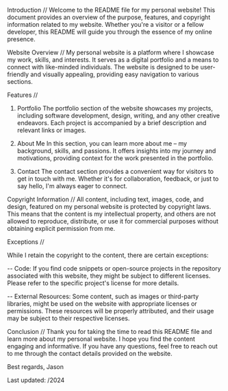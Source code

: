 Introduction //
Welcome to the README file for my personal website! This document provides an overview of the purpose, features, and copyright information related to my website. Whether you're a visitor or a fellow developer, this README will guide you through the essence of my online presence.

Website Overview //
My personal website is a platform where I showcase my work, skills, and interests. It serves as a digital portfolio and a means to connect with like-minded individuals. The website is designed to be user-friendly and visually appealing, providing easy navigation to various sections.

Features //
1. Portfolio
The portfolio section of the website showcases my projects, including software development, design, writing, and any other creative endeavors. Each project is accompanied by a brief description and relevant links or images.

2. About Me
In this section, you can learn more about me – my background, skills, and passions. It offers insights into my journey and motivations, providing context for the work presented in the portfolio.

4. Contact
The contact section provides a convenient way for visitors to get in touch with me. Whether it's for collaboration, feedback, or just to say hello, I'm always eager to connect.

Copyright Information //
All content, including text, images, code, and design, featured on my personal website is protected by copyright laws. This means that the content is my intellectual property, and others are not allowed to reproduce, distribute, or use it for commercial purposes without obtaining explicit permission from me.

Exceptions //

While I retain the copyright to the content, there are certain exceptions:

-- Code: If you find code snippets or open-source projects in the repository associated with this website, they might be subject to different licenses. Please refer to the specific project's license for more details.

-- External Resources: Some content, such as images or third-party libraries, might be used on the website with appropriate licenses or permissions. These resources will be properly attributed, and their usage may be subject to their respective licenses.

Conclusion //
Thank you for taking the time to read this README file and learn more about my personal website. I hope you find the content engaging and informative. If you have any questions, feel free to reach out to me through the contact details provided on the website.

Best regards,
Jason

Last updated: /2024
